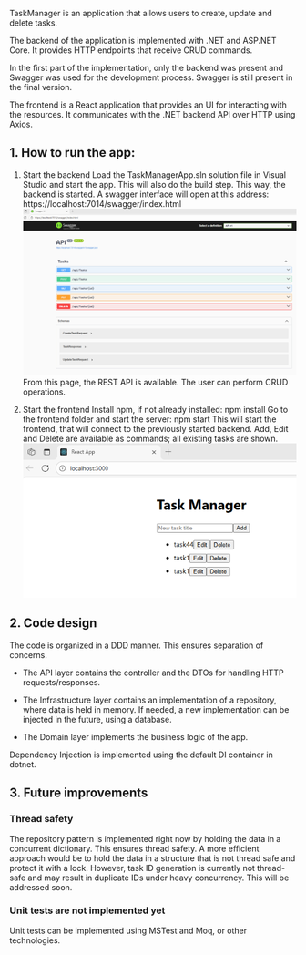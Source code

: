 TaskManager is an application that allows users to create, update and delete tasks.

The backend of the application is implemented with .NET and ASP.NET Core.
It provides HTTP endpoints that receive CRUD commands.

In the first part of the implementation, only the backend was present and Swagger was used for the development process.
Swagger is still present in the final version.

The frontend is a React application that provides an UI for interacting with the resources. It communicates with the .NET backend API over HTTP using Axios.

## 1. How to run the app:
1. Start the backend
Load the TaskManagerApp.sln solution file in Visual Studio and start the app.
This will also do the build step. This way, the backend is started. 
A swagger interface will open at this address: https://localhost:7014/swagger/index.html
![Alt text](media/swagger.png)
From this page, the REST API is available. The user can perform CRUD operations.

2. Start the frontend
Install npm, if not already installed: npm install
Go to the frontend folder and start the server: npm start
This will start the frontend, that will connect to the previously started backend.
Add, Edit and Delete are available as commands; all existing tasks are shown.
![Alt text](media/frontend.png)


## 2. Code design
The code is organized in a DDD manner. This ensures separation of concerns.

* The API layer contains the controller and the DTOs for handling HTTP requests/responses.

* The Infrastructure layer contains an implementation of a repository, where data is held in memory. If needed, a new implementation can be injected in the future, using a database.

* The Domain layer implements the business logic of the app.

Dependency Injection is implemented using the default DI container in dotnet.

## 3. Future improvements
### Thread safety
The repository pattern is implemented right now by holding the data in a concurrent dictionary.
This ensures thread safety. A more efficient approach would be to hold the data in a structure that is not thread safe and protect it with a lock.
However, task ID generation is currently not thread-safe and may result in duplicate IDs under heavy concurrency. This will be addressed soon.
### Unit tests are not implemented yet
Unit tests can be implemented using MSTest and Moq, or other technologies.
